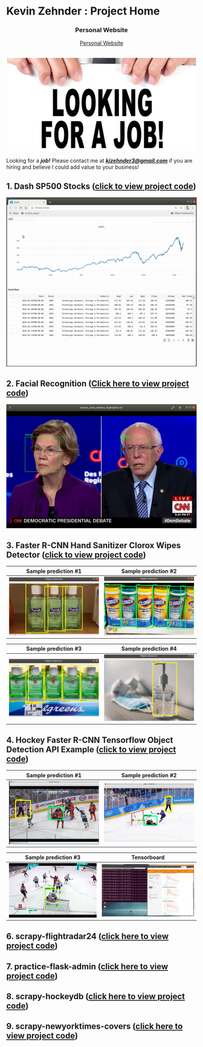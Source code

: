 <h1>Kevin Zehnder : Project Home</h1>

<div style="text-align:center">
  <h3> Personal Website </h3>
  <a href="http://www.chelicerdata.com">Personal Website</a>​​​​​​​​​​​​​​​​​​​​​​​​​​​​​​​​​​​​
</div>​

<p align="center">
  <img src="docs/imgs/job1_resized.jpeg">
</p>

Looking for a ***job!*** Please contact me at ***kjzehnder3@gmail.com*** if you are hiring and believe I could add value to your business!

## 1. Dash SP500 Stocks ([click to view project code](Dash_Plotly_SP500/))
<p align="center">
  <img src="docs/imgs/dash_sp500.gif">
</p>

## 2. Facial Recognition ([Click here to view project code](Presidential_Candidate_Detector/))

<p align="center">
  <img src="docs/imgs/candidates_facial_recognition.jpg">
</p>

## 3. Faster R-CNN Hand Sanitizer Clorox Wipes Detector ([click to view project code](cv-tensorflow-objectapi-faster-rcnn/))

 Sample prediction #1      |  Sample prediction #2
:-------------------------:|:-------------------------:
![alt-text-1](docs/imgs/usage2.png "title-1") | ![alt-text-2](docs/imgs/usage1.png "title-2")

 Sample prediction #3      |  Sample prediction #4 
:-------------------------:|:-------------------------:
![alt-text-1](docs/imgs/usage3.png "title-1") | ![alt-text-2](docs/imgs/usage4.png "title-2")

## 4. Hockey Faster R-CNN Tensorflow Object Detection API Example ([click to view project code](Faster_R-CNN_Tensorflow_Object_Detector/))


Sample prediction #1      |  Sample prediction #2
:-------------------------:|:-------------------------:
![alt-text-1](docs/imgs/resized_ten1.png "title-1") | ![alt-text-2](docs/imgs/resized_ten2.png "title-2")

 Sample prediction #3      |  Tensorboard 
:-------------------------:|:-------------------------:
![alt-text-1](docs/imgs/resized_individualImage.png "title-1") | ![alt-text-2](docs/imgs/resized_board_training.png "title-2")

## 6. scrapy-flightradar24 ([click here to view project code](scrapy-flightradar24/))


## 7. practice-flask-admin ([click here to view project code](practice-flask-admin/))

## 8. scrapy-hockeydb ([click here to view project code](scrapy-hockeydb/))


## 9. scrapy-newyorktimes-covers ([click here to view project code](scrapy-newyorktimes-covers/))
